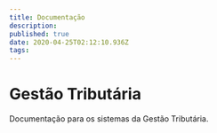 ```yaml
---
title: Documentação
description: 
published: true
date: 2020-04-25T02:12:10.936Z
tags: 
---
```


# Gestão Tributária
Documentação para os sistemas da Gestão Tributária.
